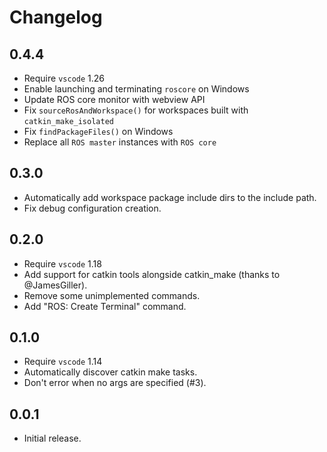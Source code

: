 # Changelog

## 0.4.4

* Require `vscode` 1.26
* Enable launching and terminating `roscore` on Windows
* Update ROS core monitor with webview API
* Fix `sourceRosAndWorkspace()` for workspaces built with `catkin_make_isolated`
* Fix `findPackageFiles()` on Windows
* Replace all `ROS master` instances with `ROS core`

## 0.3.0

* Automatically add workspace package include dirs to the include path.
* Fix debug configuration creation.

## 0.2.0

* Require `vscode` 1.18
* Add support for catkin tools alongside catkin_make (thanks to @JamesGiller).
* Remove some unimplemented commands.
* Add "ROS: Create Terminal" command.

## 0.1.0

* Require `vscode` 1.14
* Automatically discover catkin make tasks.
* Don't error when no args are specified (#3).

## 0.0.1

* Initial release.
